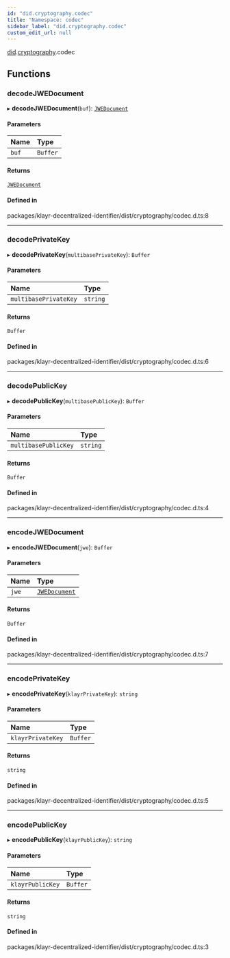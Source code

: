```yaml
---
id: "did.cryptography.codec"
title: "Namespace: codec"
sidebar_label: "did.cryptography.codec"
custom_edit_url: null
---
```


[did](did.md).[cryptography](did.cryptography.md).codec

## Functions

### decodeJWEDocument

▸ **decodeJWEDocument**(`buf`): [`JWEDocument`](../interfaces/did.JWEDocument.md)

#### Parameters

| Name | Type |
| :------ | :------ |
| `buf` | `Buffer` |

#### Returns

[`JWEDocument`](../interfaces/did.JWEDocument.md)

#### Defined in

packages/klayr-decentralized-identifier/dist/cryptography/codec.d.ts:8

___

### decodePrivateKey

▸ **decodePrivateKey**(`multibasePrivateKey`): `Buffer`

#### Parameters

| Name | Type |
| :------ | :------ |
| `multibasePrivateKey` | `string` |

#### Returns

`Buffer`

#### Defined in

packages/klayr-decentralized-identifier/dist/cryptography/codec.d.ts:6

___

### decodePublicKey

▸ **decodePublicKey**(`multibasePublicKey`): `Buffer`

#### Parameters

| Name | Type |
| :------ | :------ |
| `multibasePublicKey` | `string` |

#### Returns

`Buffer`

#### Defined in

packages/klayr-decentralized-identifier/dist/cryptography/codec.d.ts:4

___

### encodeJWEDocument

▸ **encodeJWEDocument**(`jwe`): `Buffer`

#### Parameters

| Name | Type |
| :------ | :------ |
| `jwe` | [`JWEDocument`](../interfaces/did.JWEDocument.md) |

#### Returns

`Buffer`

#### Defined in

packages/klayr-decentralized-identifier/dist/cryptography/codec.d.ts:7

___

### encodePrivateKey

▸ **encodePrivateKey**(`klayrPrivateKey`): `string`

#### Parameters

| Name | Type |
| :------ | :------ |
| `klayrPrivateKey` | `Buffer` |

#### Returns

`string`

#### Defined in

packages/klayr-decentralized-identifier/dist/cryptography/codec.d.ts:5

___

### encodePublicKey

▸ **encodePublicKey**(`klayrPublicKey`): `string`

#### Parameters

| Name | Type |
| :------ | :------ |
| `klayrPublicKey` | `Buffer` |

#### Returns

`string`

#### Defined in

packages/klayr-decentralized-identifier/dist/cryptography/codec.d.ts:3
